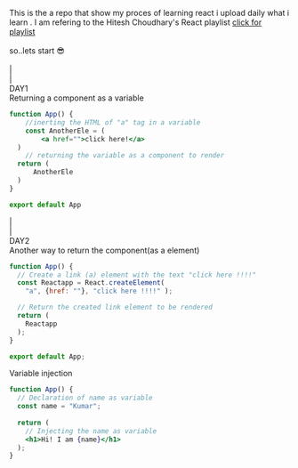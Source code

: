 This is the a repo that show my proces of learning react i upload daily what i learn . I am refering to the 
Hitesh Choudhary's React playlist <a href="https://youtube.com/playlist?list=PLRAV69dS1uWQos1M1xP6LWN6C-lZvpkmq&si=YcTOjbsPlfxPYyph">click for playlist</a><br><br>
so..lets start 😎<br><br>
|<br>
|<br>DAY1<br>
Returning a component as a variable
```jsx
function App() {
    //inerting the HTML of "a" tag in a variable
    const AnotherEle = (
        <a href="">click here!</a>
  )
    // returning the variable as a component to render
  return (
      AnotherEle
  )
}

export default App
```
|<br>
|<br>DAY2<br>
Another way to return the component(as a element)
```jsx
function App() {
  // Create a link (a) element with the text "click here !!!!"
  const Reactapp = React.createElement(
    "a", {href: ""}, "click here !!!!" );

  // Return the created link element to be rendered
  return (
    Reactapp
  );
}

export default App;
```
Variable injection
```jsx
function App() {
  // Declaration of name as variable
  const name = "Kumar";
  
  return (
    // Injecting the name as variable 
    <h1>Hi! I am {name}</h1>
  );
}